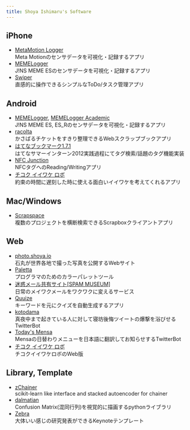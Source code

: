 ```yaml
---
title: Shoya Ishimaru's Software
---
```


## iPhone

* [MetaMotion Logger](https://itunes.apple.com/us/app/metamotion-logger/id1462047310)<br/>Meta Motionのセンサデータを可視化・記録するアプリ
* [MEMELogger](https://itunes.apple.com/us/app/memelogger/id1073074817)<br/>J!NS MEME ESのセンサデータを可視化・記録するアプリ
* [Swiper](https://itunes.apple.com/jp/app/swiper-zhi-gan-cao-zuodetodo/id631354108)<br/>直感的に操作できるシンプルなToDo/タスク管理アプリ

## Android

* [MEMELogger](https://play.google.com/store/apps/details?id=io.shoya.memelogger_android_developers), [MEMELogger Academic](https://play.google.com/store/apps/details?id=io.shoya.memelogger_android_academic)<br/>J!NS MEME ES, ES_Rのセンサデータを可視化・記録するアプリ
* [racolta](https://play.google.com/store/apps/details?id=com.racolta)<br/>かさばるチケットをすきり整理できるWebスクラップブックアプリ
* [はてなブックマーク1.7.1](http://hatena.g.hatena.ne.jp/hatenabookmark/20120906/1346904246)<br/>はてなサマーインターン2012実践過程にてタグ検索/話題のタグ機能実装
* [NFC Junction](https://play.google.com/store/apps/details?id=com.mrk1869.nfcjunction)<br/>NFCタグへのReading/Writingアプリ
* [チコク イイワケ ロボ](http://market.android.com/search?q=%E3%83%81%E3%82%B3%E3%82%AF%E3%82%A4%E3%82%A4%E3%83%AF%E3%82%B1%E3%83%AD%E3%83%9C)<br/>約束の時間に遅刻した時に使える面白いイイワケを考えてくれるアプリ

## Mac/Windows

* [Scrapspace](https://scrapspace.shoya.io)<br/>複数のプロジェクトを横断検索できるScrapboxクライアントアプリ

## Web

* [photo.shoya.io](http://photo.shoya.io)<br/>石丸が世界各地で撮った写真を公開するWebサイト
* [Paletta](http://paletta.mrk1869.com)<br/>プログラマのためのカラーパレットツール
* [迷惑メール共有サイト[SPAM MUSEUM]](http://meiwaku.me/)<br/>日常のメイワクメールをワクワクに変えるサービス
* [Quuize](http://quuize.com/)<br/>キーワードを元にクイズを自動生成するアプリ
* [kotodama](http://markovlabo.net/kotodama/)<br/>真夜中まで起きている人に対して寝坊後悔ツイートの爆撃を浴びせるTwitterBot
* [Today's Mensa](https://twitter.com/TodaysMensa)<br/>Mensaの日替わりメニューを日本語に翻訳してお知らせするTwitterBot
* [チコク イイワケ ロボ](http://mrk1869.sakura.ne.jp/belate/)<br/>チコクイイワケロボのWeb版

## Library, Template

* [zChainer](https://pypi.python.org/pypi/zChainer/)<br/>scikit-learn like interface and stacked autoencoder for chainer
* [dalmatian](https://pypi.python.org/pypi/dalmatian/)<br/>Confusion Matrix(混同行列)を視覚的に描画するpythonライブラリ
* [Zebra](https://github.com/shoya140/zebra)<br/>大体いい感じの研究発表ができるKeynoteテンプレート
